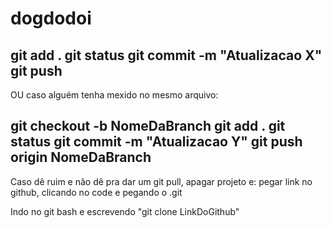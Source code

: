 # dogdodoi

git add .
git status
git commit -m "Atualizacao X"
git push
--------------------------------------------------
OU caso alguém tenha mexido no mesmo arquivo:

git checkout -b NomeDaBranch
git add .
git status
git commit -m "Atualizacao Y"
git push origin NomeDaBranch
--------------------------------------------------
Caso dê ruim e não dê pra dar um git pull, apagar projeto e:
pegar link no github, clicando no code e pegando o .git

Indo no git bash e escrevendo "git clone LinkDoGithub"
